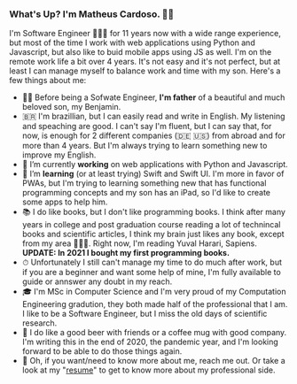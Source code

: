 ### What's Up? I'm Matheus Cardoso. 🧔🏻

I'm Software Engineer 👨🏻‍💻 for 11 years now with a wide range experience, but most of the time I work with web applications using Python and Javascript, but also like to buid mobile apps using JS as well. I'm on the remote work life a bit over 4 years. It's not easy and it's not perfect, but at least I can manage myself to balance work and time with my son. Here's a few things about me: 

- 👨‍👦 Before being a Sofwate Engineer, **I'm father** of a beautiful and much beloved son, my Benjamin. 
- 🇧🇷 I'm brazillian, but I can easily read and write in English. My listening and speaching are good. I can't say I'm fluent, but I can say that, for now, is enough for 2 different companies (🇩🇪 🇺🇸) from abroad and for more than 4 years. But I'm always trying to learn something new to improve my English. 
- 🔭 I’m currently **working** on web applications with Python and Javascript.
- 🌱 I’m **learning** (or at least trying) Swift and Swift UI. I'm more in favor of PWAs, but I'm trying to learning something new that has functional programming concepts and my son has an iPad, so I'd like to create some apps to help him. 
- 📚 I do like books, but I don't like programming books. I think after many years in college and post graduation course reading a lot of technincal books and scientific articles, I think my brain just likes any book, except from my area 🤷🏻‍♂️. Right now, I'm reading Yuval Harari, Sapiens. **UPDATE: In 2021 I bought my first programming books.** 
- ⏱ Unfortunately I still can't manage my time to do much after work, but if you are a beginner and want some help of mine, I'm fully available to guide or annswer any doubt in my reach. 
- 🎓 I'm MSc in Computer Science and I'm very proud of my Computation Engineering gradution, they both made half of the professional that I am. I like to be a Software Engineer, but I miss the old days of scientific research.
- 🍻 I do like a good beer with friends or a coffee mug with good company. I'm writing this in the end of 2020, the pandemic year, and I'm looking forward to be able to do those things again. 
- 📜 Oh, if you want/need to know more about me, reach me out. Or take a look at my "[resume](https://www.linkedin.com/in/matheuscardoso/)" to get to know more about my professional side. 

